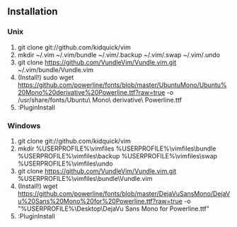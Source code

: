 Installation
------------

### Unix
1. git clone git://github.com/kidquick/vim
2. mkdir ~/.vim ~/.vim/bundle ~/.vim/.backup ~/.vim/.swap ~/.vim/.undo
3. git clone https://github.com/VundleVim/Vundle.vim.git ~/.vim/bundle/Vundle.vim
4. (Install!) sudo wget https://github.com/powerline/fonts/blob/master/UbuntuMono/Ubuntu%20Mono%20derivative%20Powerline.ttf?raw=true -o /usr/share/fonts/Ubuntu\ Mono\ derivative\ Powerline.ttf
5. :PluginInstall

### Windows
1. git clone git://github.com/kidquick/vim
2. mkdir %USERPROFILE%\vimfiles %USERPROFILE%\vimfiles\bundle %USERPROFILE%\vimfiles\backup %USERPROFILE%\vimfiles\swap %USERPROFILE%\vimfiles\undo
3. git clone https://github.com/VundleVim/Vundle.vim.git %USERPROFILE%\vimfiles\bundle\Vundle.vim
4. (Install!) wget https://github.com/powerline/fonts/blob/master/DejaVuSansMono/DejaVu%20Sans%20Mono%20for%20Powerline.ttf?raw=true -o "%USERPROFILE%\Desktop\DejaVu Sans Mono for Powerline.ttf"
5. :PluginInstall
